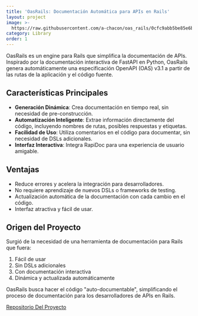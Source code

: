 ```yaml
---
title: 'OasRails: Documentación Automática para APIs en Rails'
layout: project
image: >-
  https://raw.githubusercontent.com/a-chacon/oas_rails/0cfc9abb5be85e6bb3fc4669e29372be8f80a276/oas_rails_ui.png
category: Library
order: 1
---
```

OasRails es un engine para Rails que simplifica la documentación de APIs. Inspirado por la documentación interactiva de FastAPI en Python, OasRails genera automáticamente una especificación OpenAPI (OAS) v3.1 a partir de las rutas de la aplicación y el código fuente.

## Características Principales

- **Generación Dinámica**: Crea documentación en tiempo real, sin necesidad de pre-construcción.
- **Automatización Inteligente**: Extrae información directamente del código, incluyendo nombres de rutas, posibles respuestas y etiquetas.
- **Facilidad de Uso**: Utiliza comentarios en el código para documentar, sin necesidad de DSLs adicionales.
- **Interfaz Interactiva**: Integra RapiDoc para una experiencia de usuario amigable.

## Ventajas

- Reduce errores y acelera la integración para desarrolladores.
- No requiere aprendizaje de nuevos DSLs o frameworks de testing.
- Actualización automática de la documentación con cada cambio en el código.
- Interfaz atractiva y fácil de usar.

## Origen del Proyecto

Surgió de la necesidad de una herramienta de documentación para Rails que fuera:

1. Fácil de usar
2. Sin DSLs adicionales
3. Con documentación interactiva
4. Dinámica y actualizada automáticamente

OasRails busca hacer el código "auto-documentable", simplificando el proceso de documentación para los desarrolladores de APIs en Rails.

[Repositorio Del Proyecto](https://github.com/a-chacon/oas_rails)

